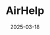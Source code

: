 ---  
layout: startup_page  
title: "AirHelp"  
id: "airhelp.com"  
permalink: "/airhelpairhelp.com03182025/"  
website: "https://www.airhelp.com/"  
funding_round: "Minority Investment"  
funding_amount: ""  
investors: "Abry Partners"  
about: "AirHelp is a global leader in air passenger rights and compensation claims management. They help millions of travelers secure compensation for flight disruptions and advocate for stronger air passenger rights worldwide. The company aims to make it easier for passengers to understand their rights and claim deserved compensation."  
markets: "Travel, Legal Tech, IT Services and IT Consulting"  
hq: "Berlin, Berlin, Germany"  
founded_year: "2013"  
linkedin: "https://www.linkedin.com/company/airhelp"  
twitter: "https://twitter.com/theairhelper"  
instagram: ""  
facebook: "https://www.facebook.com/AirHelp"  
crunchbase: ""  
pitchbook: "https://pitchbook.com/profiles/company/62118-91"  

date_display: "18-Mar-2025"  
date: "2025-03-18"

# SEO Optimization  
meta_title: "AirHelp - Minority Investment"  
meta_description: "AirHelp, AirHelp is a global leader in air passenger rights and compensation claims management. They help millions of travelers secure compensation for flight ..."  
meta_keywords: "AirHelp, Travel, Legal Tech, IT Services and IT Consulting, Minority Investment funding"  
canonical_url: "https://startup.projectstartups.com/airhelpairhelp.com03182025/"  
---